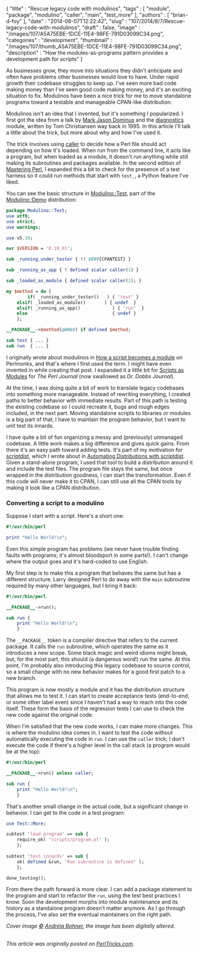 {
   "title" : "Rescue legacy code with modulinos",
   "tags" : [
      "module",
      "package",
      "modulino",
      "caller",
      "main",
      "test_more"
   ],
   "authors" : [
      "brian-d-foy"
   ],
   "date" : "2014-08-07T12:22:42",
   "slug" : "107/2014/8/7/Rescue-legacy-code-with-modulinos",
   "draft" : false,
   "image" : "/images/107/A5A75EBE-1DCE-11E4-98FE-791D03099C34.png",
   "categories" : "development",
   "thumbnail" : "/images/107/thumb_A5A75EBE-1DCE-11E4-98FE-791D03099C34.png",
   "description" : "How the modules-as-programs pattern provides a development path for scripts"
}


As businesses grow, they move into situations they didn't anticipate and often have problems other businesses would love to have. Under rapid growth their codebase struggles to keep up. I've seen more bad code making money than I've seen good code making money, and it's an exciting situation to fix. Modulinos have been a nice trick for me to move standalone programs toward a testable and manageable CPAN-like distribution.

Modulinos isn't an idea that I invented, but it's something I popularized. I first got the idea from a talk by [Mark Jason Dominus](http://blog.plover.com) and the [diagnostics](https://github.com/Perl/perl5/blob/blead/lib/diagnostics.pm) module, written by Tom Christiansen way back in 1995. In this article I'll talk a little about the trick, but more about why and how I've used it.

The trick involves using [caller](http://perldoc.perl.org/functions/caller.html) to decide how a Perl file should act depending on how it's loaded. When run from the command line, it acts like a program, but when loaded as a module, it doesn't run anything while still making its subroutines and packages available. In the second edition of [Mastering Perl](http://www.masteringperl.org/), I expanded this a bit to check for the presence of a test harness so it could run methods that start with `test_`, a Python feature I've liked.

You can see the basic structure in [Modulino::Test](https://metacpan.org/pod/Modulino::Test), part of the [Modulino::Demo](https://metacpan.org/release/Modulino-Demo) distribution:

```perl
package Modulino::Test;
use utf8;
use strict;
use warnings;

use v5.10;

our $VERSION = '0.10_01';

sub _running_under_tester { !! $ENV{CPANTEST} }

sub _running_as_app { ! defined scalar caller(1) }

sub _loaded_as_module { defined scalar caller(1); }

my $method = do {
        if( _running_under_tester()   ) { 'test' }
    elsif( _loaded_as_module()       ) { undef  }
    elsif( _running_as_app()            ) { 'run'  }
    else                                { undef }
    };

__PACKAGE__->$method(@ARGV) if defined $method;

sub test { ... }
sub run  { ... }
```

I originally wrote about modulinos in [How a script becomes a module](http://www.perlmonks.org/index.pl?node_id=396759) on Perlmonks, and that's where I first used the term. I might have even invented in while creating that post. I expanded it a little bit for [Scripts as Modules](http://www.drdobbs.com/scripts-as-modules/184416165) for *The Perl Journal* (now swallowed as *Dr. Dobbs Journal*).

At the time, I was doing quite a bit of work to translate legacy codebases into something more manageable. Instead of rewriting everything, I created paths to better behavior with immediate results. Part of this path is testing the existing codebase so I could recreate it, bugs and rough edges included, in the next part. Moving standalone scripts to libraries or modules is a big part of that; I have to maintain the program behavior, but I want to unit test its innards.

I have quite a bit of fun organizing a messy and (previously) unmanaged codebase. A little work makes a big difference and gives quick gains. From there it's an easy path toward adding tests. It's part of my motivation for [scriptdist](http://search.cpan.org/dist/scriptdist/), which I wrote about in [Automating Distributions with scriptdist](http://www.drdobbs.com/web-development/automating-distributions-with-scriptdist/184416112). Given a stand-alone program, I used that tool to build a distribution around it and include the test files. The program file stays the same, but once wrapped in the distribution goodness, I can start the transformation. Even if this code will never make it to CPAN, I can still use all the CPAN tools by making it look like a CPAN distribution.

### Converting a script to a modulino

Suppose I start with a script. Here's a short one:

```perl
#!/usr/bin/perl

print "Hello World!\n";
```

Even this simple program has problems (we never have trouble finding faults with programs; it's almost bloodsport in some parts!). I can't change where the output goes and it's hard-coded to use English.

My first step is to make this a program that behaves the same but has a different structure. Larry designed Perl to do away with the `main` subroutine required by many other languages, but I bring it back:

```perl
#!/usr/bin/perl

__PACKAGE__->run();

sub run {
    print "Hello World!\n";
    }
```

The `__PACKAGE__` token is a compiler directive that refers to the current package. It calls the `run` subroutine, which operates the same as it introduces a new scope. Some black magic and weird idioms might break, but, for the most part, this should (a dangerous word!) run the same. At this point, I'm probably also introducing this legacy codebase to source control, so a small change with no new behavior makes for a good first patch to a new branch.

This program is now mostly a module and it has the distribution structure that allows me to test it. I can start to create acceptance tests (end-to-end, or some other label even) since I haven't had a way to reach into the code itself. These form the basis of the regression tests I can use to check the new code against the original code.

When I'm satisfied that the new code works, I can make more changes. This is where the modulino idea comes in. I want to test the code without automatically executing the code in `run`. I can use the `caller` trick; I don't execute the code if there's a higher level in the call stack (a program would be at the top):

```perl
#!/usr/bin/perl

__PACKAGE__->run() unless caller;

sub run {
    print "Hello World!\n";
    }
```

That's another small change in the actual code, but a significant change in behavior. I can get to the code in a test program:

```perl
use Test::More;

subtest 'load program' => sub {
    require_ok( 'scripts/program.pl' );
    };
    
subtest 'test innards' => sub {
    ok( defined &run, 'Run subroutine is defined' );
    };

done_testing();
```

From there the path forward is more clear. I can add a package statement to the program and start to refactor the `run`, using the test best practices I know. Soon the development morphs into module maintenance and its history as a standalone program doesn't matter anymore. As I go through the process, I've also set the eventual maintainers on the right path.

*Cover image [©](http://creativecommons.org/licenses/by/4.0/) [Andréia Bohner](https://www.flickr.com/photos/deia/321829326/in/photolist-ursDu-71wk9y-nYpsHQ-e3P2i9-e1TW4-32LHXt-e4bYT8-e4bYNV-e4hB2m-e4hB5Y-69pxDc-7YWXJX-cwAfvs-e1TUY-4zkBG7-dcyLpA-aj8HAk-ajbu5L-ajbuh7-94j7Df-94jsgo-d9QS9u-dcyJAE-dcyHcT-bavZfB-2nPfVE-52nPvi-RBuWd-4tpcsD-55P2hs-4WaC4T-7w6TC-9FUUPM-94jwv1-8ohTWP-94g9Ep-6ijaiB-94jpgQ-94jcQd-94gcw8-94jveU-94jy93-94g6v8-94j9nu-94jmud-dh1bAe-dcyJoM-dcyJNK-duC43R-dcyK6z), the image has been digitally altered.*

\
*This article was originally posted on [PerlTricks.com](http://perltricks.com).*
